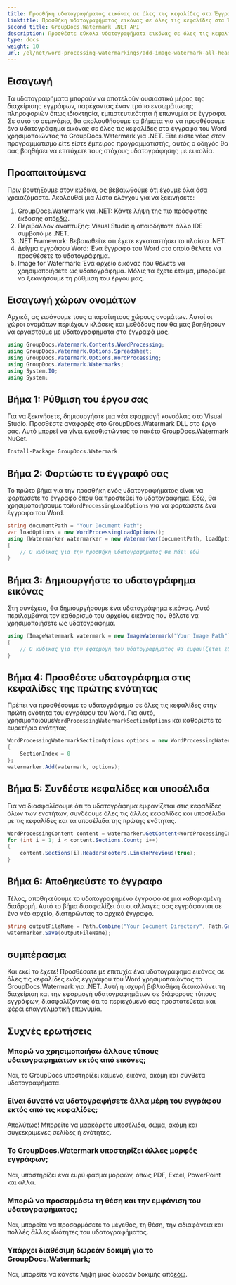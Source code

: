 ```yaml
---
title: Προσθήκη υδατογραφήματος εικόνας σε όλες τις κεφαλίδες στα Έγγραφα του Word
linktitle: Προσθήκη υδατογραφήματος εικόνας σε όλες τις κεφαλίδες στα Έγγραφα του Word
second_title: GroupDocs.Watermark .NET API
description: Προσθέστε εύκολα υδατογραφήματα εικόνας σε όλες τις κεφαλίδες στα έγγραφα του Word χρησιμοποιώντας το GroupDocs.Watermark για .NET. Ακολουθήστε τον βήμα προς βήμα οδηγό μας με λεπτομερή παραδείγματα κώδικα.
type: docs
weight: 10
url: /el/net/word-processing-watermarkings/add-image-watermark-all-headers-word-docs/
---
```

## Εισαγωγή
Τα υδατογραφήματα μπορούν να αποτελούν ουσιαστικό μέρος της διαχείρισης εγγράφων, παρέχοντας έναν τρόπο ενσωμάτωσης πληροφοριών όπως ιδιοκτησία, εμπιστευτικότητα ή επωνυμία σε έγγραφα. Σε αυτό το σεμινάριο, θα ακολουθήσουμε τα βήματα για να προσθέσουμε ένα υδατογράφημα εικόνας σε όλες τις κεφαλίδες στα έγγραφα του Word χρησιμοποιώντας το GroupDocs.Watermark για .NET. Είτε είστε νέος στον προγραμματισμό είτε είστε έμπειρος προγραμματιστής, αυτός ο οδηγός θα σας βοηθήσει να επιτύχετε τους στόχους υδατογράφησης με ευκολία.
## Προαπαιτούμενα
Πριν βουτήξουμε στον κώδικα, ας βεβαιωθούμε ότι έχουμε όλα όσα χρειαζόμαστε. Ακολουθεί μια λίστα ελέγχου για να ξεκινήσετε:
1.  GroupDocs.Watermark για .NET: Κάντε λήψη της πιο πρόσφατης έκδοσης από[εδώ](https://releases.groupdocs.com/Watermark/net/).
2. Περιβάλλον ανάπτυξης: Visual Studio ή οποιοδήποτε άλλο IDE συμβατό με .NET.
3. .NET Framework: Βεβαιωθείτε ότι έχετε εγκαταστήσει το πλαίσιο .NET.
4. Δείγμα εγγράφου Word: Ένα έγγραφο του Word στο οποίο θέλετε να προσθέσετε το υδατογράφημα.
5. Image for Watermark: Ένα αρχείο εικόνας που θέλετε να χρησιμοποιήσετε ως υδατογράφημα.
Μόλις τα έχετε έτοιμα, μπορούμε να ξεκινήσουμε τη ρύθμιση του έργου μας.
## Εισαγωγή χώρων ονομάτων
Αρχικά, ας εισάγουμε τους απαραίτητους χώρους ονομάτων. Αυτοί οι χώροι ονομάτων περιέχουν κλάσεις και μεθόδους που θα μας βοηθήσουν να εργαστούμε με υδατογραφήματα στα έγγραφά μας.
```csharp
using GroupDocs.Watermark.Contents.WordProcessing;
using GroupDocs.Watermark.Options.Spreadsheet;
using GroupDocs.Watermark.Options.WordProcessing;
using GroupDocs.Watermark.Watermarks;
using System.IO;
using System;
```
## Βήμα 1: Ρύθμιση του έργου σας
Για να ξεκινήσετε, δημιουργήστε μια νέα εφαρμογή κονσόλας στο Visual Studio. Προσθέστε αναφορές στο GroupDocs.Watermark DLL στο έργο σας. Αυτό μπορεί να γίνει εγκαθιστώντας το πακέτο GroupDocs.Watermark NuGet.
```bash
Install-Package GroupDocs.Watermark
```
## Βήμα 2: Φορτώστε το έγγραφό σας
 Το πρώτο βήμα για την προσθήκη ενός υδατογραφήματος είναι να φορτώσετε το έγγραφο όπου θα προστεθεί το υδατογράφημα. Εδώ, θα χρησιμοποιήσουμε το`WordProcessingLoadOptions` για να φορτώσετε ένα έγγραφο του Word.
```csharp
string documentPath = "Your Document Path";
var loadOptions = new WordProcessingLoadOptions();
using (Watermarker watermarker = new Watermarker(documentPath, loadOptions))
{
    // Ο κώδικας για την προσθήκη υδατογραφήματος θα πάει εδώ
}
```
## Βήμα 3: Δημιουργήστε το υδατογράφημα εικόνας
Στη συνέχεια, θα δημιουργήσουμε ένα υδατογράφημα εικόνας. Αυτό περιλαμβάνει τον καθορισμό του αρχείου εικόνας που θέλετε να χρησιμοποιήσετε ως υδατογράφημα.
```csharp
using (ImageWatermark watermark = new ImageWatermark("Your Image Path"))
{
    // Ο κώδικας για την εφαρμογή του υδατογραφήματος θα εμφανίζεται εδώ
}
```
## Βήμα 4: Προσθέστε υδατογράφημα στις κεφαλίδες της πρώτης ενότητας
 Πρέπει να προσθέσουμε το υδατογράφημα σε όλες τις κεφαλίδες στην πρώτη ενότητα του εγγράφου του Word. Για αυτό, χρησιμοποιούμε`WordProcessingWatermarkSectionOptions` και καθορίστε το ευρετήριο ενότητας.
```csharp
WordProcessingWatermarkSectionOptions options = new WordProcessingWatermarkSectionOptions
{
    SectionIndex = 0
};
watermarker.Add(watermark, options);
```
## Βήμα 5: Συνδέστε κεφαλίδες και υποσέλιδα
Για να διασφαλίσουμε ότι το υδατογράφημα εμφανίζεται στις κεφαλίδες όλων των ενοτήτων, συνδέουμε όλες τις άλλες κεφαλίδες και υποσέλιδα με τις κεφαλίδες και τα υποσέλιδα της πρώτης ενότητας.
```csharp
WordProcessingContent content = watermarker.GetContent<WordProcessingContent>();
for (int i = 1; i < content.Sections.Count; i++)
{
    content.Sections[i].HeadersFooters.LinkToPrevious(true);
}
```
## Βήμα 6: Αποθηκεύστε το έγγραφο
Τέλος, αποθηκεύουμε το υδατογραφημένο έγγραφο σε μια καθορισμένη διαδρομή. Αυτό το βήμα διασφαλίζει ότι οι αλλαγές σας εγγράφονται σε ένα νέο αρχείο, διατηρώντας το αρχικό έγγραφο.
```csharp
string outputFileName = Path.Combine("Your Document Directory", Path.GetFileName(documentPath));
watermarker.Save(outputFileName);
```
## συμπέρασμα
Και εκεί το έχετε! Προσθέσατε με επιτυχία ένα υδατογράφημα εικόνας σε όλες τις κεφαλίδες ενός εγγράφου του Word χρησιμοποιώντας το GroupDocs.Watermark για .NET. Αυτή η ισχυρή βιβλιοθήκη διευκολύνει τη διαχείριση και την εφαρμογή υδατογραφημάτων σε διάφορους τύπους εγγράφων, διασφαλίζοντας ότι το περιεχόμενό σας προστατεύεται και φέρει επαγγελματική επωνυμία.
## Συχνές ερωτήσεις
### Μπορώ να χρησιμοποιήσω άλλους τύπους υδατογραφημάτων εκτός από εικόνες;
Ναι, το GroupDocs υποστηρίζει κείμενο, εικόνα, ακόμη και σύνθετα υδατογραφήματα.
### Είναι δυνατό να υδατογραφήσετε άλλα μέρη του εγγράφου εκτός από τις κεφαλίδες;
Απολύτως! Μπορείτε να μαρκάρετε υποσέλιδα, σώμα, ακόμη και συγκεκριμένες σελίδες ή ενότητες.
### Το GroupDocs.Watermark υποστηρίζει άλλες μορφές εγγράφων;
Ναι, υποστηρίζει ένα ευρύ φάσμα μορφών, όπως PDF, Excel, PowerPoint και άλλα.
### Μπορώ να προσαρμόσω τη θέση και την εμφάνιση του υδατογραφήματος;
Ναι, μπορείτε να προσαρμόσετε το μέγεθος, τη θέση, την αδιαφάνεια και πολλές άλλες ιδιότητες του υδατογραφήματος.
### Υπάρχει διαθέσιμη δωρεάν δοκιμή για το GroupDocs.Watermark;
 Ναι, μπορείτε να κάνετε λήψη μιας δωρεάν δοκιμής από[εδώ](https://releases.groupdocs.com/).